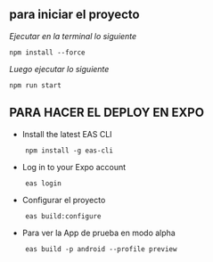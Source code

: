 ## para iniciar el proyecto
*Ejecutar en la terminal lo siguiente*

```
npm install --force
```
*Luego ejecutar lo siguiente*
```
npm run start
```


## PARA HACER EL DEPLOY EN EXPO

* Install the latest EAS CLI
```git 
    npm install -g eas-cli
```

* Log in to your Expo account
```git 
    eas login
```

* Configurar el proyecto
```git 
    eas build:configure
```

* Para ver la App de prueba en modo alpha
```git 
    eas build -p android --profile preview
```